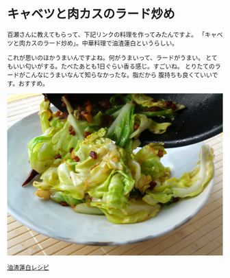 # キャベツと肉カスのラード炒め

百瀬さんに教えてもらって、下記リンクの料理を作ってみたんですよ。
「キャベツと肉カスのラード炒め」。中華料理で油渣蓮白というらしい。

これが思いのほかうまいんですよね。何がうまいって、ラードがうまい。
とてもいい匂いがする。たべたあとも1日ぐらい香る感じ。すごいね。
とりたてのラードがこんなにうまいなんて知らなかったな。脂だから
腹持ちも良くていいです。おすすめ。

![油渣蓮白](lianbai.jpg)

[油渣蓮白レシピ](https://80c.jp/recipe/20220330-1.html)